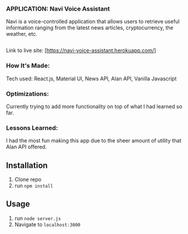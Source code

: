 ### APPLICATION: Navi Voice Assistant

Navi is a voice-controlled application that allows users to retrieve useful information ranging from the latest news articles, cryptocurrency, the weather, etc.

<img src=""></img>

Link to live site: [https://navi-voice-assistant.herokuapp.com/]

### How It's Made:

Tech used: React.js, Material UI, News API, Alan API, Vanilla Javascript

### Optimizations:

Currently trying to add more functionality on top of what I had learned so far.


### Lessons Learned:

I had the most fun making this app due to the sheer amount of utility that Alan API offered.


## Installation

1. Clone repo
2. run `npm install`

## Usage

1. run `node server.js`
2. Navigate to `localhost:3000`


